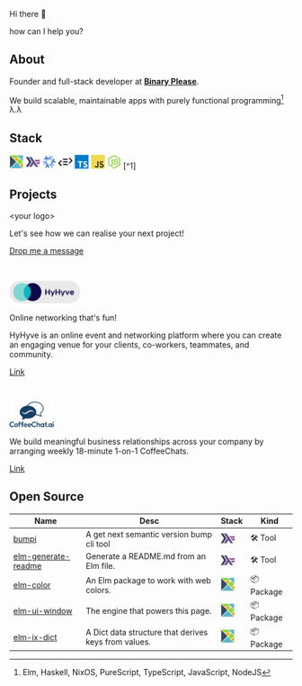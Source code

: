 Hi there 👋

how can I help you?


## About

Founder and full-stack developer at [**Binary Please**](https://binaryplease.com/).

We build scalable, maintainable apps with purely functional programming[^1] λ.λ

## Stack

<img alt="elm" src="https://raw.githubusercontent.com/devicons/devicon/master/icons/elm/elm-original.svg" width="25px">
<img alt="haskell" src="https://raw.githubusercontent.com/devicons/devicon/master/icons/haskell/haskell-original.svg" width="25px">
<img alt="nixos" src="https://raw.githubusercontent.com/devicons/devicon/master/icons/nixos/nixos-original.svg" width="25px">
<picture><source media="(prefers-color-scheme: light)" srcset="images/ps-original.svg"><source media="(prefers-color-scheme: dark)" srcset="images/ps-original-light.svg"><img alt="purescript" src="images/ps-original.svg" width="25px"></picture>
<img alt="typescript" src="https://raw.githubusercontent.com/devicons/devicon/master/icons/typescript/typescript-original.svg" width="25px">
<img alt="javascript" src="https://raw.githubusercontent.com/devicons/devicon/master/icons/javascript/javascript-original.svg" width="25px">
<img alt="nodejs" src="https://raw.githubusercontent.com/devicons/devicon/master/icons/nodejs/nodejs-original.svg" width="25px">
[^1]

## Projects

\<your logo\>

Let's see how we can realise your next project!

[Drop me a message](https://www.linkedin.com/in/enricoscherlies/)

<br/>

[<img src="images/hyhyve.svg" height="40px">][hyhyve]

<!-- <img src="https://raw.githubusercontent.com/devicons/devicon/master/icons/elm/elm-original.svg" width="25px">
<img src="https://raw.githubusercontent.com/devicons/devicon/master/icons/typescript/typescript-original.svg" width="25px">
<img src="https://raw.githubusercontent.com/devicons/devicon/master/icons/nodejs/nodejs-original.svg" width="25px">
<img src="https://raw.githubusercontent.com/devicons/devicon/master/icons/nixos/nixos-original.svg" width="25px"> -->

Online networking that's fun!

HyHyve is an online event and networking platform where you can create an engaging venue for your clients, co-workers, teammates, and community.



[Link][hyhyve]

<br/>

[<picture><source media="(prefers-color-scheme: light)" srcset="images/coffee_chat_ai_logo_full_dark.07f5b22.svg"><source media="(prefers-color-scheme: dark)" srcset="images/coffee_chat_ai_logo_full_light.30d9e27.svg"><img src="images/coffee_chat_ai_logo_full_dark.07f5b22.svg" height="45px"></picture>](https://coffeechat.ai)

We build meaningful business relationships across your company by arranging weekly 18-minute 1-on-1 CoffeeChats.

<!-- <img src="https://raw.githubusercontent.com/devicons/devicon/master/icons/elm/elm-original.svg" width="25px">
<img src="https://raw.githubusercontent.com/devicons/devicon/master/icons/haskell/haskell-original.svg" width="25px">
<img src="https://raw.githubusercontent.com/devicons/devicon/master/icons/nixos/nixos-original.svg" width="25px"> -->


[Link][chai]




## Open Source


| Name                                                                     | Desc                                                 | Stack                                                                                                                 | Kind      |
| ------------------------------------------------------------------------ | ---------------------------------------------------- | --------------------------------------------------------------------------------------------------------------------- | --------- |
| [bumpi](https://github.com/escherlies/bumpi)                             | A get next semantic version bump cli tool            | <img src="https://raw.githubusercontent.com/devicons/devicon/master/icons/haskell/haskell-original.svg" width="25px"> | 🛠️ Tool    |
| [elm-generate-readme](https://github.com/escherlies/elm-generate-readme) | Generate a README.md from an Elm file.               | <img src="https://raw.githubusercontent.com/devicons/devicon/master/icons/haskell/haskell-original.svg" width="25px"> | 🛠️ Tool    |
| [elm-color](https://github.com/escherlies/elm-color)                     | An Elm package to work with web colors.              | <img src="https://raw.githubusercontent.com/devicons/devicon/master/icons/elm/elm-original.svg" width="25px">         | 📦 Package |
| [elm-ui-window](https://github.com/escherlies/elm-ui-window)             | The engine that powers this page.                    | <img src="https://raw.githubusercontent.com/devicons/devicon/master/icons/elm/elm-original.svg" width="25px">         | 📦 Package |
| [elm-ix-dict](https://github.com/escherlies/elm-ix-dict)                 | A Dict data structure that derives keys from values. | <img src="https://raw.githubusercontent.com/devicons/devicon/master/icons/elm/elm-original.svg" width="25px">         | 📦 Package |


[hyhyve]: https://www.hyhyve.com/
[chai]: https://coffeechat.ai


[^1]: Elm, Haskell, NixOS, PureScript, TypeScript, JavaScript, NodeJS